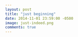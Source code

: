 ```yaml
---
layout: post
title: "just beginning"
date: 2014-11-01 23:59:00 -0500
image: just-indeed.png
comments: true
---
```

